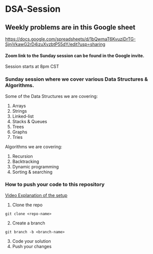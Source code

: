 # DSA-Session

## Weekly problems are in this Google sheet
https://docs.google.com/spreadsheets/d/1bQwmaT6KvuziDrTG-SjnjVkawG2rD4izuXvzbtP55dY/edit?usp=sharing

#### Zoom link to the Sunday session can be found in the Google invite.
Session starts at 8pm CST

### Sunday session where we cover various Data Structures & Algorithms.
Some of the Data Structures we are covering:
1. Arrays
2. Strings
3. Linked-list
4. Stacks & Queues
5. Trees
6. Graphs
7. Tries

Algorithms we are covering:
1. Recursion
2. Backtracking
3. Dynamic programming
4. Sorting & searching

### How to push your code to this repository

[Video Explanation of the setup](https://drive.google.com/file/d/1pGKJvLxD3V5zXuTILn0Tv0Nsdbl5pTG5/view?usp=sharing)

1. Clone the repo 

```
git clone <repo-name>
```
2. Create a branch 

```
git branch -b <branch-name>
```
3. Code your solution
4. Push your changes




